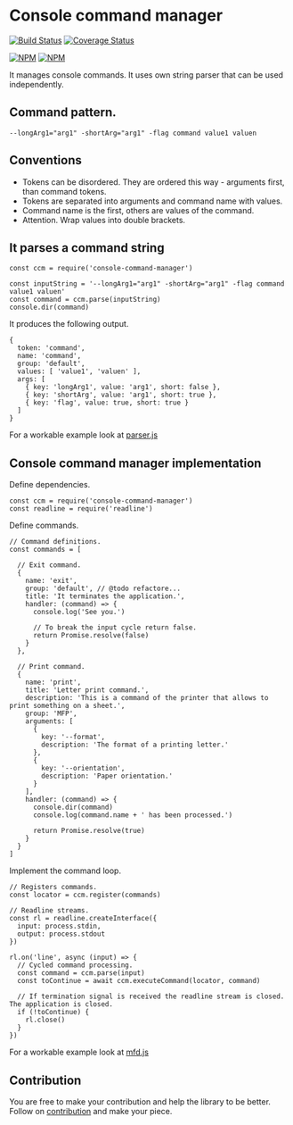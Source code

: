 # Console command manager
[![Build Status](https://travis-ci.org/vlikin/console.svg?branch=master)](https://travis-ci.org/vlikin/console)
[![Coverage Status](https://coveralls.io/repos/github/vlikin/console/badge.svg?branch=master)](https://coveralls.io/github/vlikin/console?branch=master)

[![NPM](https://nodei.co/npm/console.png?downloads=true&downloadRank=true)](https://nodei.co/npm/console/)
[![NPM](https://nodei.co/npm-dl/console.png?months=9&height=3)](https://nodei.co/npm/console/)

It manages console commands. It uses own string parser that can be used independently.
## Command pattern.
```
--longArg1="arg1" -shortArg="arg1" -flag command value1 valuen
```
## Conventions
* Tokens can be disordered. They are ordered this way - arguments first, than command tokens.
* Tokens are separated into arguments and command name with values.
* Command name is the first, others are values of the command.
* Attention. Wrap values into double brackets.

## It parses a command string
```
const ccm = require('console-command-manager')

const inputString = '--longArg1="arg1" -shortArg="arg1" -flag command value1 valuen'
const command = ccm.parse(inputString)
console.dir(command)
```
It produces the following output.
```
{
  token: 'command',
  name: 'command',
  group: 'default',
  values: [ 'value1', 'valuen' ],
  args: [
    { key: 'longArg1', value: 'arg1', short: false },
    { key: 'shortArg', value: 'arg1', short: true },
    { key: 'flag', value: true, short: true }
  ]
}
```
For a workable example look at [parser.js](./example/parser.js)

## Console command manager implementation
Define dependencies.
```
const ccm = require('console-command-manager')
const readline = require('readline')
```
Define commands.
```
// Command definitions.
const commands = [

  // Exit command.
  {
    name: 'exit',
    group: 'default', // @todo refactore...
    title: 'It terminates the application.',
    handler: (command) => {
      console.log('See you.')

      // To break the input cycle return false.
      return Promise.resolve(false)
    }
  },

  // Print command.
  {
    name: 'print',
    title: 'Letter print command.',
    description: 'This is a command of the printer that allows to print something on a sheet.',
    group: 'MFP',
    arguments: [
      {
        key: '--format',
        description: 'The format of a printing letter.'
      },
      {
        key: '--orientation',
        description: 'Paper orientation.'
      }
    ],
    handler: (command) => {
      console.dir(command)
      console.log(command.name + ' has been processed.')

      return Promise.resolve(true)
    }
  }
]
```
Implement the command loop.
```
// Registers commands.
const locator = ccm.register(commands)

// Readline streams.
const rl = readline.createInterface({
  input: process.stdin,
  output: process.stdout
})

rl.on('line', async (input) => {
  // Cycled command processing.
  const command = ccm.parse(input)
  const toContinue = await ccm.executeCommand(locator, command)

  // If termination signal is received the readline stream is closed. The application is closed.
  if (!toContinue) {
    rl.close()
  }
})
```
For a workable example look at [mfd.js](./example/mfd.js)

## Contribution
You are free to make your contribution and help the library to be better. Follow on [contribution](./CONTRIBUTION.md)
and make your piece. 
